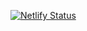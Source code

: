 [![Netlify Status](https://api.netlify.com/api/v1/badges/522a7037-da64-4647-aee1-a1d1346423be/deploy-status)](https://app.netlify.com/sites/rps02/deploys)
